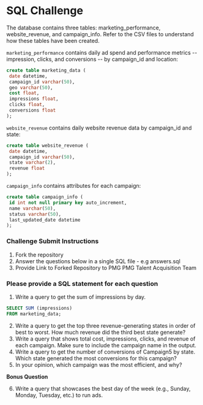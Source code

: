 # SQL Challenge

The database contains three tables: marketing_performance, website_revenue, and campaign_info. Refer to the CSV
files to understand how these tables have been created.

`marketing_performance` contains daily ad spend and performance metrics -- impression, clicks, and conversions -- by campaign_id and location:
```sql
create table marketing_data (
 date datetime,
 campaign_id varchar(50),
 geo varchar(50),
 cost float,
 impressions float,
 clicks float,
 conversions float
);
```

`website_revenue` contains daily website revenue data by campaign_id and state:
```sql
create table website_revenue (
 date datetime,
 campaign_id varchar(50),
 state varchar(2),
 revenue float
);
```

`campaign_info` contains attributes for each campaign:
```sql
create table campaign_info (
 id int not null primary key auto_increment,
 name varchar(50),
 status varchar(50),
 last_updated_date datetime
);
```

### Challenge Submit Instructions

1. Fork the repository
2. Answer the questions below in a single SQL file - e.g answers.sql
3. Provide Link to Forked Repository to PMG PMG Talent Acquisition Team

### Please provide a SQL statement for each question

1. Write a query to get the sum of impressions by day.

```sql
SELECT SUM (impressions)
FROM marketing_data;
```

2. Write a query to get the top three revenue-generating states in order of best to worst. How much revenue did the third best state generate?
3. Write a query that shows total cost, impressions, clicks, and revenue of each campaign. Make sure to include the campaign name in the output.
4. Write a query to get the number of conversions of Campaign5 by state. Which state generated the most conversions for this campaign?
5. In your opinion, which campaign was the most efficient, and why?

**Bonus Question**

6. Write a query that showcases the best day of the week (e.g., Sunday, Monday, Tuesday, etc.) to run ads.


